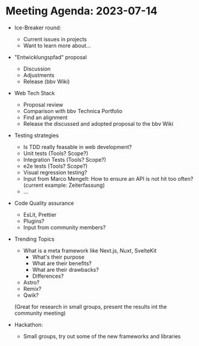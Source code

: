 # Meeting Agenda: 2023-07-14

- Ice-Breaker round:

  - Current issues in projects
  - Want to learn more about...

- "Entwicklungspfad" proposal

  - Discussion
  - Adjustments
  - Release (bbv Wiki)

- Web Tech Stack

  - Proposal review
  - Comparison with bbv Technica Portfolio
  - Find an alignment
  - Release the discussed and adopted proposal to the bbv Wiki

- Testing strategies

  - Is TDD really feasable in web development?
  - Unit tests (Tools? Scope?)
  - Integration Tests (Tools? Scope?)
  - e2e tests (Tools? Scope?)
  - Visual regression testing?
  - Input from Marco Mengelt: How to ensure an API is not hit too often? (current example: Zeiterfassung)
  - ...

- Code Quality assurance

  - EsLit, Prettier
  - Plugins?
  - Input from community members?

- Trending Topics

  - What is a meta framework like Next.js, Nuxt, SvelteKit
    - What's their purpose
    - What are their benefits?
    - What are their drawbacks?
    - Differences?
  - Astro?
  - Remix?
  - Qwik?

  (Great for research in small groups, present the results int the community meeting)

- Hackathon:
  - Small groups, try out some of the new frameworks and libraries
